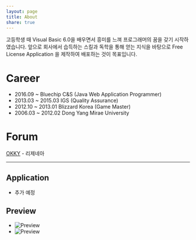 ```yaml
---
layout: page
title: About
share: true
---
```


고등학생 때 Visual Basic 6.0을 배우면서 흥미를 느껴 프로그래머의 꿈을 갖기 시작하였습니다. 앞으로 회사에서 습득하는 스킬과 독학을 통해 얻는 지식을 바탕으로 Free License Application 을 제작하여 배포하는 것이 목표입니다.

# Career

* 2016.09 ~         Bluechip C&S (Java Web Application Programmer)
* 2013.03 ~ 2015.03 IGS (Quality Assurance)
* 2012.10 ~ 2013.01 Blizzard Korea (Game Master)
* 2006.03 ~ 2012.02 Dong Yang Mirae University

# Forum

[OKKY](https://okky.kr/) - 리제네아

---

## Application

* 추가 예정

## Preview

* ![Preview](https://regenea8.github.io/images/mc.png)
* ![Preview](https://regenea8.github.io/images/cg.png)
